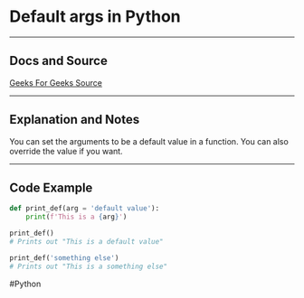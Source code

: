 # Default args in Python

---
## Docs and Source
[Geeks For Geeks Source](https://www.geeksforgeeks.org/default-arguments-in-python/)

---
## Explanation and Notes

You can set the arguments to be a default value in a function. You can also override the value if you want.

---
## Code Example

```Python
def print_def(arg = 'default value'):
	print(f'This is a {arg}')

print_def()
# Prints out "This is a default value"

print_def('something else')
# Prints out "This is a something else"
```


#Python 